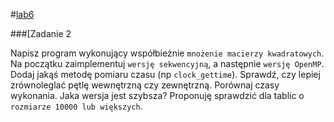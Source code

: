 #[lab6](https://github.com/mmotel/zjp-labs/tree/master/lab6/test)

###[Zadanie 2

Napisz program wykonujący współbieżnie `mnożenie macierzy kwadratowych`. Na początku zaimplementuj `wersję sekwencyjną`, a następnie `wersję OpenMP`. Dodaj jakąś metodę pomiaru czasu (np `clock_gettime`). Sprawdź, czy lepiej zrównoleglać pętlę wewnętrzną czy zewnętrzną. Porównaj czasy wykonania. Jaka wersja jest szybsza? Proponuję sprawdzić dla tablic o `rozmiarze 10000 lub większych`.

